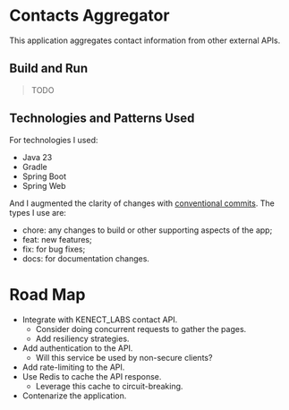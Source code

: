 # Contacts Aggregator

This application aggregates contact information from other external APIs.

## Build and Run

> TODO

## Technologies and Patterns Used

For technologies I used:
- Java 23
- Gradle
- Spring Boot
- Spring Web

And I augmented the clarity of changes with [conventional commits](https://www.conventionalcommits.org/en/v1.0.0/). The types I use are:
- chore: any changes to build or other supporting aspects of the app;
- feat: new features;
- fix: for bug fixes;
- docs: for documentation changes.

# Road Map 

- Integrate with KENECT_LABS contact API.
  - Consider doing concurrent requests to gather the pages.
  - Add resiliency strategies.
- Add authentication to the API.
  - Will this service be used by non-secure clients?
- Add rate-limiting to the API.
- Use Redis to cache the API response.
  - Leverage this cache to circuit-breaking.
- Contenarize the application.
